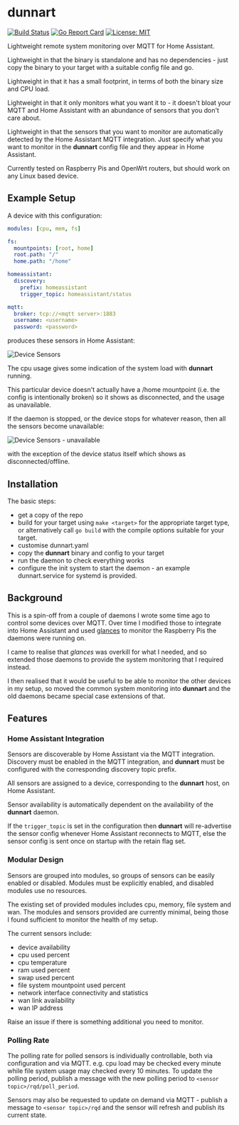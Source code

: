 <!--
SPDX-FileCopyrightText: 2022 Kent Gibson <warthog618@gmail.com>

SPDX-License-Identifier: MIT
-->

# dunnart

[![Build Status](https://img.shields.io/github/actions/workflow/status/warthog618/dunnart/go.yml?logo=github&branch=master)](https://github.com/warthog618/dunnart/actions/workflows/go.yml)
[![Go Report Card](https://goreportcard.com/badge/github.com/warthog618/dunnart)](https://goreportcard.com/report/github.com/warthog618/dunnart)
[![License: MIT](https://img.shields.io/badge/License-MIT-yellow.svg)](https://github.com/warthog618/dunnart/blob/master/LICENSE)

Lightweight remote system monitoring over MQTT for Home Assistant.

Lightweight in that the binary is standalone and has no dependencies - just copy the binary to your target with a suitable config file and go.

Lightweight in that it has a small footprint, in terms of both the binary size and CPU load.

Lightweight in that it only monitors what you want it to - it doesn't bloat your MQTT and Home Assistant with an abundance of sensors that you don't care about.

Lightweight in that the sensors that you want to monitor are automatically detected by the Home Assistant MQTT integration.  Just specify what you want to monitor in the **dunnart** config file and they appear in Home Assistant.

Currently tested on Raspberry Pis and OpenWrt routers, but should work on any Linux based device.

## Example Setup

A device with this configuration:

```yaml
modules: [cpu, mem, fs]

fs:
  mountpoints: [root, home]
  root.path: "/"
  home.path: "/home"

homeassistant:
  discovery:
    prefix: homeassistant
    trigger_topic: homeassistant/status

mqtt:
  broker: tcp://<mqtt server>:1883
  username: <username>
  password: <password>
```

produces these sensors in Home Assistant:

![Device Sensors](https://github.com/warthog618/dunnart/blob/master/readme/device-sensors.png?raw=true)

The cpu usage gives some indication of the system load with **dunnart** running.

This particular device doesn't actually have a /home mountpoint (i.e. the config is intentionally broken) so it shows as disconnected, and the usage as unavailable.

If the daemon is stopped, or the device stops for whatever reason, then all the sensors become unavailable:

![Device Sensors - unavailable](https://github.com/warthog618/dunnart/blob/master/readme/device-sensors-unavailable.png?raw=true)

with the exception of the device status itself which shows as disconnected/offline.

## Installation

The basic steps:

- get a copy of the repo
- build for your target using `make <target>` for the appropriate target type, or alternatively call `go build` with the compile options suitable for your target.
- customise dunnart.yaml
- copy the **dunnart** binary and config to your target
- run the daemon to check everything works
- configure the init system to start the daemon - an example dunnart.service for systemd is provided.

## Background

This is a spin-off from a couple of daemons I wrote some time ago to control some devices over MQTT.  Over time I modified those to integrate into Home Assistant and used [glances](https://nicolargo.github.io/glances/) to monitor the Raspberry Pis the daemons were running on.

I came to realise that *glances* was overkill for what I needed, and so extended those daemons to provide the system monitoring that I required instead.

I then realised that it would be useful to be able to monitor the other devices in my setup, so moved the common system monitoring into **dunnart** and the old daemons became special case extensions of that.

## Features

### Home Assistant Integration

Sensors are discoverable by Home Assistant via the MQTT integration.  Discovery must be enabled in the MQTT integration, and **dunnart** must be configured with the corresponding discovery topic prefix.

All sensors are assigned to a device, corresponding to the **dunnart** host, on Home Assistant.

Sensor availability is automatically dependent on the availability of the **dunnart** daemon.

If the `trigger_topic` is set in the configuration then **dunnart** will re-advertise the sensor config whenever Home Assistant reconnects to MQTT, else the sensor config is sent once on startup with the retain flag set.

### Modular Design

Sensors are grouped into modules, so groups of sensors can be easily enabled or disabled.  Modules must be explicitly enabled, and disabled modules use no resources.

The existing set of provided modules includes cpu, memory, file system and wan.  The modules and sensors  provided are currently minimal, being those I found sufficient to monitor the health of my setup.

The current sensors include:

- device availability
- cpu used percent
- cpu temperature
- ram used percent
- swap used percent
- file system mountpoint used percent
- network interface connectivity and statistics
- wan link availability
- wan IP address

Raise an issue if there is something additional you need to monitor.

### Polling Rate

The polling rate for polled sensors is individually controllable, both via configuration and via MQTT.  e.g. cpu load may be checked every minute while file system usage may checked every 10 minutes.  To update the polling period, publish a message with the new polling period to `<sensor topic>/rqd/poll_period`.

Sensors may also be requested to update on demand via MQTT - publish a message to `<sensor topic>/rqd` and the sensor will refresh and publish its current state.
